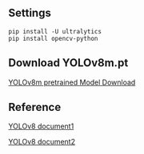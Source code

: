 ## Settings
```
pip install -U ultralytics
pip install opencv-python
```

## Download YOLOv8m.pt
[YOLOv8m pretrained Model Download](https://github.com/ultralytics/assets/releases/download/v8.1.0/yolov8m.pt)

## Reference
[YOLOv8 document1](https://docs.ultralytics.com/ko/modes/predict/)

[YOLOv8 document2](https://docs.ultralytics.com/ko/reference/engine/results/#ultralytics.engine.results.Results)